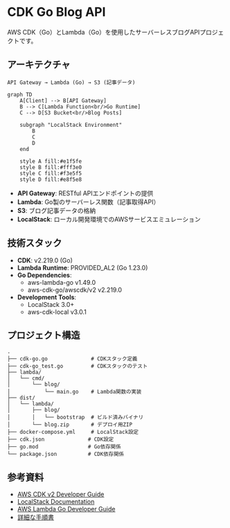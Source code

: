 # CDK Go Blog API

AWS CDK（Go）とLambda（Go）を使用したサーバーレスブログAPIプロジェクトです。

## アーキテクチャ

```text
API Gateway → Lambda (Go) → S3 (記事データ)
```

```mermaid
graph TD
    A[Client] --> B[API Gateway]
    B --> C[Lambda Function<br/>Go Runtime]
    C --> D[S3 Bucket<br/>Blog Posts]
    
    subgraph "LocalStack Environment"
        B
        C
        D
    end
    
    style A fill:#e1f5fe
    style B fill:#fff3e0
    style C fill:#f3e5f5
    style D fill:#e8f5e8
```

- **API Gateway**: RESTful APIエンドポイントの提供
- **Lambda**: Go製のサーバーレス関数（記事取得API）
- **S3**: ブログ記事データの格納
- **LocalStack**: ローカル開発環境でのAWSサービスエミュレーション

## 技術スタック

- **CDK**: v2.219.0 (Go)
- **Lambda Runtime**: PROVIDED_AL2 (Go 1.23.0)
- **Go Dependencies**:
  - aws-lambda-go v1.49.0
  - aws-cdk-go/awscdk/v2 v2.219.0
- **Development Tools**:
  - LocalStack 3.0+
  - aws-cdk-local v3.0.1

## プロジェクト構造

```text
.
├── cdk-go.go              # CDKスタック定義
├── cdk-go_test.go         # CDKスタックのテスト
├── lambda/
│   └── cmd/
│       └── blog/
│           └── main.go    # Lambda関数の実装
├── dist/
│   └── lambda/
│       ├── blog/
│       │   └── bootstrap  # ビルド済みバイナリ
│       └── blog.zip       # デプロイ用ZIP
├── docker-compose.yml     # LocalStack設定
├── cdk.json              # CDK設定
├── go.mod                # Go依存関係
└── package.json          # CDK依存関係
```

## 参考資料

- [AWS CDK v2 Developer Guide](https://docs.aws.amazon.com/cdk/v2/guide/)
- [LocalStack Documentation](https://docs.localstack.cloud/)
- [AWS Lambda Go Developer Guide](https://docs.aws.amazon.com/lambda/latest/dg/lambda-golang.html)
- [詳細な手順書](./LOCALSTACK_CDK_GO_BLOG.md)
